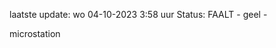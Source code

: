 laatste update: 
wo 04-10-2023  3:58   uur 
Status: FAALT - geel - 
<div class="service Y">microstation</div>